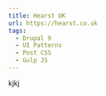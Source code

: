 ```yaml
---
title: Hearst UK
url: https://hearst.co.uk
tags:
  - Drupal 9
  - UI Patterns
  - Post CSS  
  - Gulp JS
---
```

kjkj